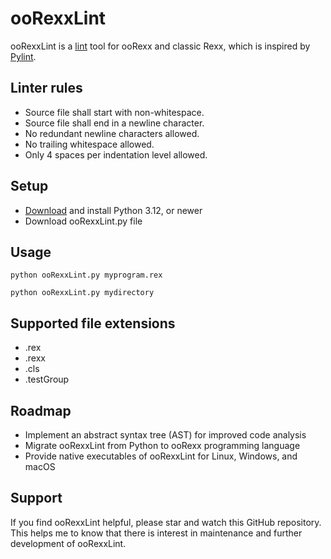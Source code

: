 # ooRexxLint

ooRexxLint is a [lint](https://en.wikipedia.org/wiki/Lint_(software)) tool for ooRexx and classic Rexx, which is inspired by [Pylint](https://en.wikipedia.org/wiki/Pylint).

## Linter rules

* Source file shall start with non-whitespace.
* Source file shall end in a newline character.
* No redundant newline characters allowed.
* No trailing whitespace allowed.
* Only 4 spaces per indentation level allowed.

## Setup

* [Download](https://www.python.org/downloads/) and install Python 3.12, or newer
* Download ooRexxLint.py file

## Usage

```
python ooRexxLint.py myprogram.rex

python ooRexxLint.py mydirectory
```

## Supported file extensions

* .rex
* .rexx
* .cls
* .testGroup

## Roadmap

* Implement an abstract syntax tree (AST) for improved code analysis
* Migrate ooRexxLint from Python to ooRexx programming language
* Provide native executables of ooRexxLint for Linux, Windows, and macOS

## Support

If you find ooRexxLint helpful, please star and watch this GitHub repository. This helps me to know that there is interest in maintenance and further development of ooRexxLint.
